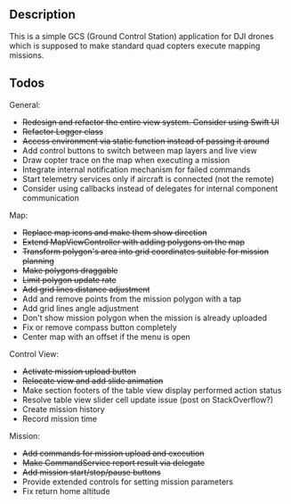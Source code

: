 ## Description

This is a simple GCS (Ground Control Station) application for DJI drones which
is supposed to make standard quad copters execute mapping missions.

## Todos

General:
* ~~Redesign and refactor the entire view system. Consider using Swift UI~~
* ~~Refactor Logger class~~
* ~~Access environment via static function instead of passing it around~~
* Add control buttons to switch between map layers and live view
* Draw copter trace on the map when executing a mission
* Integrate internal notification mechanism for failed commands
* Start telemetry services only if aircraft is connected (not the remote)
* Consider using callbacks instead of delegates for internal component communication

Map:
* ~~Replace map icons and make them show direction~~
* ~~Extend MapViewController with adding polygons on the map~~
* ~~Transform polygon's area into grid coordinates suitable for mission planning~~
* ~~Make polygons draggable~~
* ~~Limit polygon update rate~~
* ~~Add grid lines distance adjustment~~
* Add and remove points from the mission polygon with a tap
* Add grid lines angle adjustment
* Don't show mission polygon when the mission is already uploaded
* Fix or remove compass button completely
* Center map with an offset if the menu is open

Control View:
* ~~Activate mission upload button~~
* ~~Relocate view and add slide animation~~
* Make section footers of the table view display performed action status
* Resolve table view slider cell update issue (post on StackOverflow?)
* Create mission history
* Record mission time

Mission:
* ~~Add commands for mission upload and execution~~
* ~~Make CommandService report result via delegate~~
* ~~Add mission start/stop/pause buttons~~
* Provide extended controls for setting mission parameters
* Fix return home altitude
